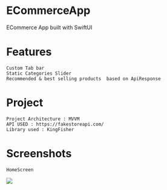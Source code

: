 # ECommerceApp
ECommerce App built with SwiftUI

# Features
    Custom Tab bar
    Static Categories Slider
    Recommended & best selling products  based on ApiResponse
    
    
# Project 
    Project Architecture : MVVM
    API USED : https://fakestoreapi.com/
    Library used : KingFisher
    
# Screenshots

    HomeScreen 
<img src="https://github.com/wassim93/ECommerceApp/blob/main/Screenshots/home.gif">
    
    
    
    
    
